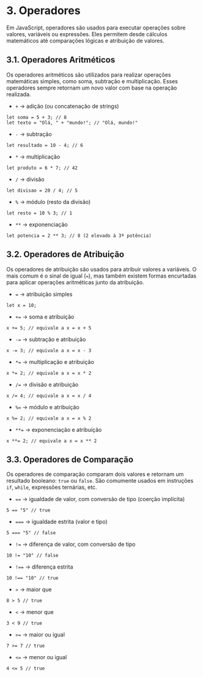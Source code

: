 # 3. Operadores

Em JavaScript, operadores são usados para executar operações sobre valores, variáveis ou expressões. Eles permitem desde cálculos matemáticos até comparações lógicas e atribuição de valores. 

## 3.1. Operadores Aritméticos

Os operadores aritméticos são utilizados para realizar operações matemáticas simples, como soma, subtração e multiplicação. Esses operadores sempre retornam um novo valor com base na operação realizada.

- `+` → adição (ou concatenação de strings)

```
let soma = 5 + 3; // 8
let texto = "Olá, " + "mundo!"; // "Olá, mundo!"
```

- `-` → subtração

```
let resultado = 10 - 4; // 6
```

- `*` → multiplicação

```
let produto = 6 * 7; // 42
```

- `/` → divisão

```
let divisao = 20 / 4; // 5
```

- `%` → módulo (resto da divisão)

```
let resto = 10 % 3; // 1
```

- `**` → exponenciação

```
let potencia = 2 ** 3; // 8 (2 elevado à 3ª potência)
```

## 3.2. Operadores de Atribuição

Os operadores de atribuição são usados para atribuir valores a variáveis. O mais comum é o sinal de igual (`=`), mas também existem formas encurtadas para aplicar operações aritméticas junto da atribuição.

- `=` → atribuição simples

```
let x = 10;
```

- `+=` → soma e atribuição

```
x += 5; // equivale a x = x + 5
```

- `-=` → subtração e atribuição

```
x -= 3; // equivale a x = x - 3
```

- `*=` → multiplicação e atribuição

```
x *= 2; // equivale a x = x * 2
```

- `/=` → divisão e atribuição

```
x /= 4; // equivale a x = x / 4
```

- `%=` → módulo e atribuição

```
x %= 2; // equivale a x = x % 2
```

- `**=` → exponenciação e atribuição

```
x **= 2; // equivale a x = x ** 2
```

## 3.3. Operadores de Comparação

Os operadores de comparação comparam dois valores e retornam um resultado booleano: `true` ou `false`. São comumente usados em instruções `if`, `while`, expressões ternárias, etc.

- `==` → igualdade de valor, com conversão de tipo (coerção implícita)

```
5 == "5" // true
```

- `===` → igualdade estrita (valor e tipo)

```
5 === "5" // false
```

- `!=` → diferença de valor, com conversão de tipo

```
10 != "10" // false
```

- `!==` → diferença estrita

```
10 !== "10" // true
```

- `>` → maior que

```
8 > 5 // true
```

- `<` → menor que

```
3 < 9 // true
```

- `>=` → maior ou igual

```
7 >= 7 // true
```

- `<=` → menor ou igual

```
4 <= 5 // true
```